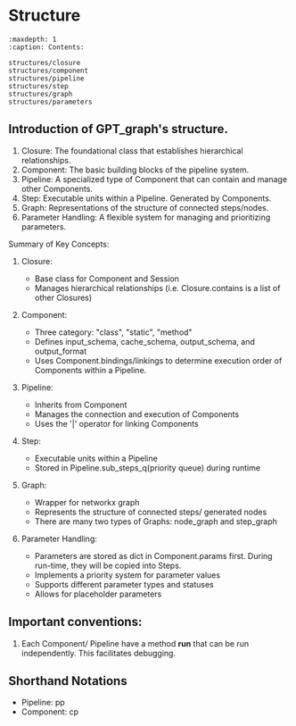 # Structure

```{toctree}
:maxdepth: 1
:caption: Contents:

structures/closure
structures/component
structures/pipeline
structures/step
structures/graph
structures/parameters
```

## Introduction of GPT_graph's structure.
1. Closure: The foundational class that establishes hierarchical relationships.
2. Component: The basic building blocks of the pipeline system.
3. Pipeline: A specialized type of Component that can contain and manage other Components.
4. Step: Executable units within a Pipeline. Generated by Components.
5. Graph: Representations of the structure of connected steps/nodes.
6. Parameter Handling: A flexible system for managing and prioritizing parameters.

Summary of Key Concepts:

1. Closure:
   - Base class for Component and Session
   - Manages hierarchical relationships (i.e. Closure.contains is a list of other Closures)

2. Component:
   - Three category: "class", "static", "method"
   - Defines input_schema, cache_schema, output_schema, and output_format
   - Uses Component.bindings/linkings to determine execution order of Components within a Pipeline.

3. Pipeline:
   - Inherits from Component
   - Manages the connection and execution of Components
   - Uses the '|' operator for linking Components

4. Step:
   - Executable units within a Pipeline
   - Stored in Pipeline.sub_steps_q(priority queue) during runtime

5. Graph:
   - Wrapper for networkx graph
   - Represents the structure of connected steps/ generated nodes
   - There are many two types of Graphs: node_graph and step_graph

6. Parameter Handling:
   - Parameters are stored as dict in Component.params first. During run-time, they will be copied into Steps.
   - Implements a priority system for parameter values
   - Supports different parameter types and statuses
   - Allows for placeholder parameters

## Important conventions:
1. Each Component/ Pipeline have a method **run** that can be run independently. This facilitates debugging.

## Shorthand Notations
- Pipeline: pp
- Component: cp


